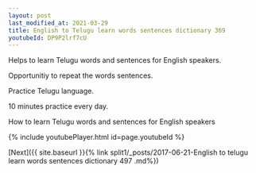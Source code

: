 ```yaml
---
layout: post
last_modified_at: 2021-03-29
title: English to Telugu learn words sentences dictionary 369 
youtubeId: DP9P2lrf7cU
---
```

 
 
Helps to learn Telugu words and sentences for English speakers.

Opportunitiy to repeat the words sentences. 

Practice Telugu language. 
 
10 minutes practice every day. 
 
How to learn Telugu words and sentences for English speakers 
 
{% include youtubePlayer.html id=page.youtubeId %}
 
 
[Next]({{ site.baseurl }}{% link  split1/_posts/2017-06-21-English to telugu learn words sentences dictionary 497 .md%})
 
